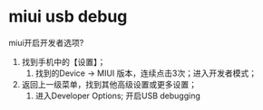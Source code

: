 # miui usb debug
miui开启开发者选项?

1. 找到手机中的【设置】；
    1. 找到的Device -> MIUI 版本，连续点击3次；进入开发者模式；
2. 返回上一级菜单，找到其他高级设置或更多设置；
    1. 进入Developer Options; 开启USB debugging
